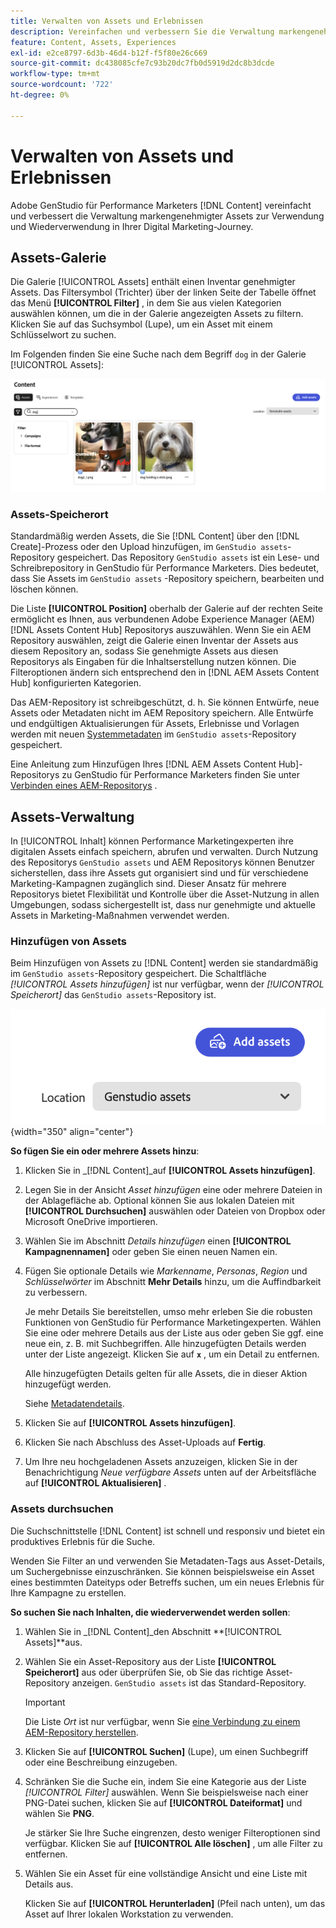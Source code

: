 ```yaml
---
title: Verwalten von Assets und Erlebnissen
description: Vereinfachen und verbessern Sie die Verwaltung markengenehmigter Assets für die Verwendung und Wiederverwendung in Ihrer Digital Marketing-Journey.
feature: Content, Assets, Experiences
exl-id: e2ce8797-6d3b-46d4-b12f-f5f80e26c669
source-git-commit: dc438085cfe7c93b20dc7fb0d5919d2dc8b3dcde
workflow-type: tm+mt
source-wordcount: '722'
ht-degree: 0%

---
```


# Verwalten von Assets und Erlebnissen

Adobe GenStudio für Performance Marketers [!DNL Content] vereinfacht und verbessert die Verwaltung markengenehmigter Assets zur Verwendung und Wiederverwendung in Ihrer Digital Marketing-Journey.

## Assets-Galerie

Die Galerie [!UICONTROL Assets] enthält einen Inventar genehmigter Assets. Das Filtersymbol (Trichter) über der linken Seite der Tabelle öffnet das Menü **[!UICONTROL Filter]** , in dem Sie aus vielen Kategorien auswählen können, um die in der Galerie angezeigten Assets zu filtern. Klicken Sie auf das Suchsymbol (Lupe), um ein Asset mit einem Schlüsselwort zu suchen.

Im Folgenden finden Sie eine Suche nach dem Begriff `dog` in der Galerie [!UICONTROL Assets]:

![Assets-Ansicht mit Suche nach Hund](../../assets/content-assets.png)

### Assets-Speicherort

Standardmäßig werden Assets, die Sie [!DNL Content] über den [!DNL Create]-Prozess oder den Upload hinzufügen, im `GenStudio assets`-Repository gespeichert. Das Repository `GenStudio assets` ist ein Lese- und Schreibrepository in GenStudio für Performance Marketers. Dies bedeutet, dass Sie Assets im `GenStudio assets` -Repository speichern, bearbeiten und löschen können.

Die Liste **[!UICONTROL Position]** oberhalb der Galerie auf der rechten Seite ermöglicht es Ihnen, aus verbundenen Adobe Experience Manager (AEM) [!DNL Assets Content Hub] Repositorys auszuwählen. Wenn Sie ein AEM Repository auswählen, zeigt die Galerie einen Inventar der Assets aus diesem Repository an, sodass Sie genehmigte Assets aus diesen Repositorys als Eingaben für die Inhaltserstellung nutzen können. Die Filteroptionen ändern sich entsprechend den in [!DNL AEM Assets Content Hub] konfigurierten Kategorien.

Das AEM-Repository ist schreibgeschützt, d. h. Sie können Entwürfe, neue Assets oder Metadaten nicht im AEM Repository speichern. Alle Entwürfe und endgültigen Aktualisierungen für Assets, Erlebnisse und Vorlagen werden mit neuen [Systemmetadaten](asset-details.md#system-metadata) im `GenStudio assets`-Repository gespeichert.

Eine Anleitung zum Hinzufügen Ihres [!DNL AEM Assets Content Hub]-Repositorys zu GenStudio für Performance Marketers finden Sie unter [Verbinden eines AEM-Repositorys](connect-aem-repo.md) .

## Assets-Verwaltung

In [!UICONTROL Inhalt] können Performance Marketingexperten ihre digitalen Assets einfach speichern, abrufen und verwalten. Durch Nutzung des Repositorys `GenStudio assets` und AEM Repositorys können Benutzer sicherstellen, dass ihre Assets gut organisiert sind und für verschiedene Marketing-Kampagnen zugänglich sind. Dieser Ansatz für mehrere Repositorys bietet Flexibilität und Kontrolle über die Asset-Nutzung in allen Umgebungen, sodass sichergestellt ist, dass nur genehmigte und aktuelle Assets in Marketing-Maßnahmen verwendet werden.

### Hinzufügen von Assets

Beim Hinzufügen von Assets zu [!DNL Content] werden sie standardmäßig im `GenStudio assets`-Repository gespeichert. Die Schaltfläche _[!UICONTROL Assets hinzufügen]_ ist nur verfügbar, wenn der _[!UICONTROL Speicherort]_ das `GenStudio assets`-Repository ist.

![Ortsfeld](../../assets/content-location.png){width="350" align="center"}

**So fügen Sie ein oder mehrere Assets hinzu**:

1. Klicken Sie in _[!DNL Content]_auf **[!UICONTROL Assets hinzufügen]**.

1. Legen Sie in der Ansicht _Asset hinzufügen_ eine oder mehrere Dateien in der Ablagefläche ab. Optional können Sie aus lokalen Dateien mit **[!UICONTROL Durchsuchen]** auswählen oder Dateien von Dropbox oder Microsoft OneDrive importieren.

1. Wählen Sie im Abschnitt _Details hinzufügen_ einen **[!UICONTROL Kampagnennamen]** oder geben Sie einen neuen Namen ein.

1. Fügen Sie optionale Details wie _Markenname_, _Personas_, _Region_ und _Schlüsselwörter_ im Abschnitt **Mehr Details** hinzu, um die Auffindbarkeit zu verbessern.

   Je mehr Details Sie bereitstellen, umso mehr erleben Sie die robusten Funktionen von GenStudio für Performance Marketingexperten. Wählen Sie eine oder mehrere Details aus der Liste aus oder geben Sie ggf. eine neue ein, z. B. mit Suchbegriffen. Alle hinzugefügten Details werden unter der Liste angezeigt. Klicken Sie auf **`x`** , um ein Detail zu entfernen.

   Alle hinzugefügten Details gelten für alle Assets, die in dieser Aktion hinzugefügt werden.

   Siehe [Metadatendetails](/help/user-guide/content/asset-details.md#system-metadata).

1. Klicken Sie auf **[!UICONTROL Assets hinzufügen]**.
1. Klicken Sie nach Abschluss des Asset-Uploads auf **Fertig**.
1. Um Ihre neu hochgeladenen Assets anzuzeigen, klicken Sie in der Benachrichtigung _Neue verfügbare Assets_ unten auf der Arbeitsfläche auf **[!UICONTROL Aktualisieren]** .

<!-- 
In the future, need guidance on template upload errors. For now, the UI just says error.
-->

### Assets durchsuchen

Die Suchschnittstelle [!DNL Content] ist schnell und responsiv und bietet ein produktives Erlebnis für die Suche.

Wenden Sie Filter an und verwenden Sie Metadaten-Tags aus Asset-Details, um Suchergebnisse einzuschränken. Sie können beispielsweise ein Asset eines bestimmten Dateityps oder Betreffs suchen, um ein neues Erlebnis für Ihre Kampagne zu erstellen.

**So suchen Sie nach Inhalten, die wiederverwendet werden sollen**:

1. Wählen Sie in _[!DNL Content]_den Abschnitt **[!UICONTROL Assets]**aus.

1. Wählen Sie ein Asset-Repository aus der Liste **[!UICONTROL Speicherort]** aus oder überprüfen Sie, ob Sie das richtige Asset-Repository anzeigen. `GenStudio assets` ist das Standard-Repository.

   >[!IMPORTANT]
   >
   >Die Liste _Ort_ ist nur verfügbar, wenn Sie [eine Verbindung zu einem AEM-Repository herstellen](connect-aem-repo.md).

1. Klicken Sie auf **[!UICONTROL Suchen]** (Lupe), um einen Suchbegriff oder eine Beschreibung einzugeben.

1. Schränken Sie die Suche ein, indem Sie eine Kategorie aus der Liste _[!UICONTROL Filter]_ auswählen. Wenn Sie beispielsweise nach einer PNG-Datei suchen, klicken Sie auf **[!UICONTROL Dateiformat]** und wählen Sie **PNG**.

   Je stärker Sie Ihre Suche eingrenzen, desto weniger Filteroptionen sind verfügbar. Klicken Sie auf **[!UICONTROL Alle löschen]** , um alle Filter zu entfernen.

1. Wählen Sie ein Asset für eine vollständige Ansicht und eine Liste mit Details aus.

   Klicken Sie auf **[!UICONTROL Herunterladen]** (Pfeil nach unten), um das Asset auf Ihrer lokalen Workstation zu verwenden.
